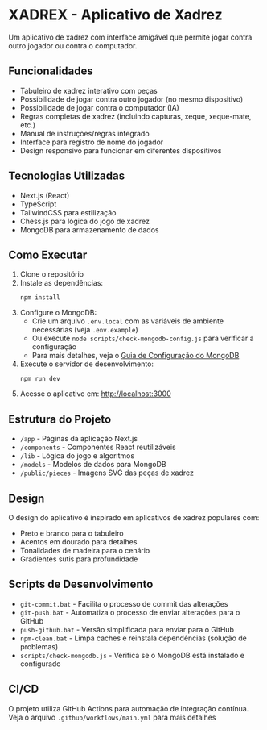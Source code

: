 # XADREX - Aplicativo de Xadrez

Um aplicativo de xadrez com interface amigável que permite jogar contra outro jogador ou contra o computador.

## Funcionalidades

- Tabuleiro de xadrez interativo com peças
- Possibilidade de jogar contra outro jogador (no mesmo dispositivo)
- Possibilidade de jogar contra o computador (IA)
- Regras completas de xadrez (incluindo capturas, xeque, xeque-mate, etc.)
- Manual de instruções/regras integrado
- Interface para registro de nome do jogador
- Design responsivo para funcionar em diferentes dispositivos

## Tecnologias Utilizadas

- Next.js (React)
- TypeScript
- TailwindCSS para estilização
- Chess.js para lógica do jogo de xadrez
- MongoDB para armazenamento de dados

## Como Executar

1. Clone o repositório
2. Instale as dependências:
   ```
   npm install
   ```
3. Configure o MongoDB:
   - Crie um arquivo `.env.local` com as variáveis de ambiente necessárias (veja `.env.example`)
   - Ou execute `node scripts/check-mongodb-config.js` para verificar a configuração
   - Para mais detalhes, veja o [Guia de Configuração do MongoDB](MONGODB_SETUP.md)
4. Execute o servidor de desenvolvimento:
   ```
   npm run dev
   ```
5. Acesse o aplicativo em: [http://localhost:3000](http://localhost:3000)

## Estrutura do Projeto

- `/app` - Páginas da aplicação Next.js
- `/components` - Componentes React reutilizáveis
- `/lib` - Lógica do jogo e algoritmos
- `/models` - Modelos de dados para MongoDB
- `/public/pieces` - Imagens SVG das peças de xadrez

## Design

O design do aplicativo é inspirado em aplicativos de xadrez populares com:
- Preto e branco para o tabuleiro
- Acentos em dourado para detalhes
- Tonalidades de madeira para o cenário
- Gradientes sutis para profundidade

## Scripts de Desenvolvimento

- `git-commit.bat` - Facilita o processo de commit das alterações
- `git-push.bat` - Automatiza o processo de enviar alterações para o GitHub
- `push-github.bat` - Versão simplificada para enviar para o GitHub
- `npm-clean.bat` - Limpa caches e reinstala dependências (solução de problemas)
- `scripts/check-mongodb.js` - Verifica se o MongoDB está instalado e configurado

## CI/CD

O projeto utiliza GitHub Actions para automação de integração contínua. Veja o arquivo `.github/workflows/main.yml` para mais detalhes 